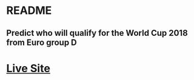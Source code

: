# README

## Predict who will qualify for the World Cup 2018 from Euro group D

# [Live Site](https://alexroan.github.io/WalesWorldCupQualifiers)